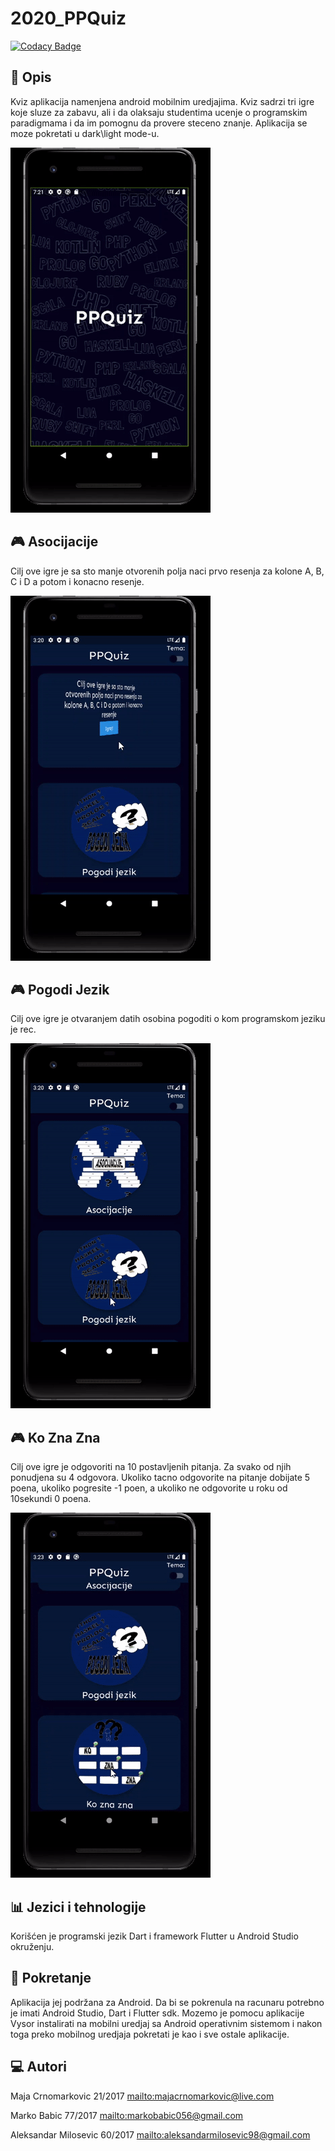 # 2020_PPQuiz

[![Codacy Badge](https://api.codacy.com/project/badge/Grade/38e512c4d2ef4b4fb3cdf5889e56a1f2)](https://app.codacy.com/gh/matf-pp/2020_PPQuiz?utm_source=github.com&utm_medium=referral&utm_content=matf-pp/2020_PPQuiz&utm_campaign=Badge_Grade_Dashboard)

## :memo: Opis
Kviz aplikacija namenjena android mobilnim uredjajima. Kviz sadrzi tri igre koje sluze za zabavu, ali i da olaksaju studentima ucenje o programskim paradigmama i da im pomognu da provere steceno znanje. Aplikacija se moze pokretati u dark\light mode-u.

![Pocetni ekran](Screenshots/PocetniEkran.gif)

## :video_game: Asocijacije
Cilj ove igre je sa sto manje otvorenih polja naci prvo resenja za kolone A, B, C i D a potom i konacno resenje.

![Asocijacije](Screenshots/Asocijacije.gif)

## :video_game: Pogodi Jezik
Cilj ove igre je otvaranjem datih osobina pogoditi o kom programskom jeziku je rec.

![Pogodi Jezik](Screenshots/PogodiJezik.gif)

## :video_game: Ko Zna Zna
Cilj ove igre je odgovoriti na 10 postavljenih pitanja. Za svako od njih ponudjena su 4 odgovora. Ukoliko tacno odgovorite na pitanje dobijate 5 poena, ukoliko pogresite -1 poen, a ukoliko ne odgovorite u roku od 10sekundi 0 poena.

![Ko Zna Zna](Screenshots/KoZnaZna.gif)

## :bar_chart: Jezici i tehnologije
Korišćen je programski jezik Dart i framework Flutter u Android Studio okruženju.

## :wrench: Pokretanje
Aplikacija jej podržana za Android. Da bi se pokrenula na racunaru potrebno je imati Android Studio, Dart i Flutter sdk. Mozemo je pomocu aplikacije Vysor instalirati na mobilni uredjaj sa Android operativnim sistemom i nakon toga preko mobilnog uredjaja pokretati je kao i sve ostale aplikacije. 

## :computer: Autori

Maja Crnomarkovic 21/2017 <mailto:majacrnomarkovic@live.com>

Marko Babic 77/2017 <mailto:markobabic056@gmail.com>

Aleksandar Milosevic 60/2017 <mailto:aleksandarmilosevic98@gmail.com>
